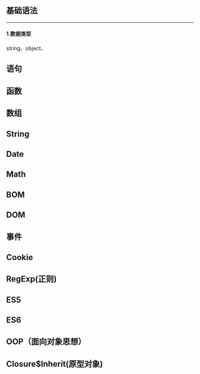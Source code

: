 ## 基础语法
***
#### 1.数据类型
string、object、

## 语句

## 函数

## 数组

## String

## Date

## Math

## BOM

## DOM

## 事件

## Cookie

## RegExp(正则)

## ES5

## ES6

## OOP（面向对象思想）

## Closure$Inherit(原型对象)





